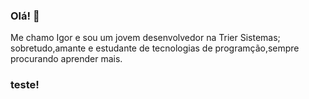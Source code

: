 ### Olá! 👋
Me chamo Igor e sou um jovem desenvolvedor na Trier Sistemas; sobretudo,amante e estudante de tecnologias de programção,sempre procurando aprender mais.

### teste!


<!--
**iroussenq/iroussenq** is a ✨ _special_ ✨ repository because its `README.md` (this file) appears on your GitHub profile.

Here are some ideas to get you started:

- 🔭 I’m currently working on ...
- 🌱 I’m currently learning ...
- 👯 I’m looking to collaborate on ...
- 🤔 I’m looking for help with ...
- 💬 Ask me about ...
- 📫 How to reach me: ...
- 😄 Pronouns: ...
- ⚡ Fun fact: ...
-->
